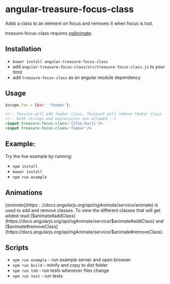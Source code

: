 # angular-treasure-focus-class

Adds a class to an element on focus and removes it when focus is lost.

treasure-focus-class requires [ngAnimate](https://docs.angularjs.org/api/ngAnimate).


## Installation

* `bower install angular-treasure-focus-class`
* add `angular-treasure-focus-class/src/treasure-focus-class.js` to your html
* add `treasure-focus-class` as an angular module dependency


## Usage

```javascript
$scope.foo = {bar: 'foobar'};
```

```html
<!-- focusin will add foobar class, focusout will remove foobar class -->
<!-- both strings and expressions are allowed -->
<input treasure-focus-class='{{foo.bar}}'/>
<input treasure-focus-class='foobar'/>
```

## Example:

Try the live example by running:

* `npm install`
* `bower install`
* `npm run example`


## Animations

[$animate](https://docs.angularjs.org/api/ngAnimate/service/$animate) is used to add and remove classes. To view the different classes that will get added read [$animate#addClass](https://docs.angularjs.org/api/ngAnimate/service/$animate#addClass) and [$animate#removeClass](https://docs.angularjs.org/api/ngAnimate/service/$animate#removeClass).


## Scripts

* `npm run example` - run example server and open browser
* `npm run build` - minify and copy to dist folder
* `npm run tdd` - run tests whenever files change
* `npm run test` - run tests
